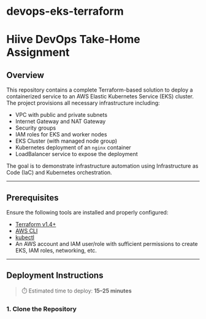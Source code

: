 # devops-eks-terraform
# Hiive DevOps Take-Home Assignment

## Overview

This repository contains a complete Terraform-based solution to deploy a containerized service to an AWS Elastic Kubernetes Service (EKS) cluster. The project provisions all necessary infrastructure including:

- VPC with public and private subnets
- Internet Gateway and NAT Gateway
- Security groups
- IAM roles for EKS and worker nodes
- EKS Cluster (with managed node group)
- Kubernetes deployment of an `nginx` container
- LoadBalancer service to expose the deployment

The goal is to demonstrate infrastructure automation using Infrastructure as Code (IaC) and Kubernetes orchestration.

---

## Prerequisites

Ensure the following tools are installed and properly configured:

- [Terraform v1.4+](https://www.terraform.io/downloads.html)
- [AWS CLI](https://docs.aws.amazon.com/cli/latest/userguide/install-cliv2.html)
- [kubectl](https://kubernetes.io/docs/tasks/tools/install-kubectl/)
- An AWS account and IAM user/role with sufficient permissions to create EKS, IAM roles, networking, etc.

---

## Deployment Instructions

> ⏱️ Estimated time to deploy: **15–25 minutes**

### 1. Clone the Repository


